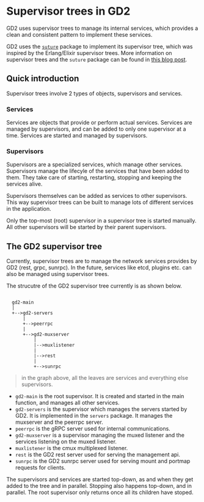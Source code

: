 # Supervisor trees in GD2

GD2 uses supervisor trees to manage its internal services, which provides a clean and consistent pattern to implement these services.

GD2 uses the [`suture`][1] package to implement its supervisor tree, which was inspired by the Erlang/Elixir supervisor trees. More information on supervisor trees and the `suture` package can be found in [this blog post][2].

## Quick introduction

Supervisor trees involve 2 types of objects, supervisors and services.

### Services

Services are objects that provide or perform actual services. Services are managed by supervisors, and can be added to only one supervisor at a time. Services are started and managed by supervisors.

### Supervisors

Supervisors are a specialized services, which manage other services. Supervisors manage the lifecyle of the services that have been added to them. They take care of starting, restarting, stopping and keeping the services alive.

Supervisors themselves can be added as services to other supervisors. This way supervisor trees can be built to manage lots of different services in the application.

Only the top-most (root) supervisor in a supervisor tree is started manually. All other supervisors will be started by their parent supervisors.


## The GD2 supervisor tree

Currently, supervisor trees are to manage the network services provides by GD2 (rest, grpc, sunrpc). In the future, services like etcd, plugins etc. can also be managed using supervisor trees.

The strucutre of the GD2 supervisor tree currently is as shown below.

```

  gd2-main
  |
  +-->gd2-servers
      |
      +-->peerrpc
      |
      +-->gd2-muxserver
          |
          |-->muxlistener
          |
          |-->rest
          |
          +-->sunrpc

```
> in the graph above, all the leaves are services and everything else supervisors.

- `gd2-main` is the root supervisor. It is created and started in the main function, and manages all other services.
- `gd2-servers` is the supervisor which manages the servers started by GD2. It is implemented in the `servers` package. It manages the muxserver and the peerrpc server.
- `peerrpc` is the gRPC server used for internal communications.
- `gd2-muxserver` is a supervisor managing the muxed listener and the services listening on the muxed listener.
- `muxlistener` is the cmux multiplexed listener.
- `rest` is the GD2 rest server used for serving the management api.
- `sunrpc` is the GD2 sunrpc server used for serving mount and portmap requests for clients.

The supervisors and services are started top-down, as and when they get added to the tree and in parallel. Stopping also happens top-down, and in parallel. The root supervisor only returns once all its children have stoped.

[1]: https://github.com/thejerf/suture
[2]: http://www.jerf.org/iri/post/2930

